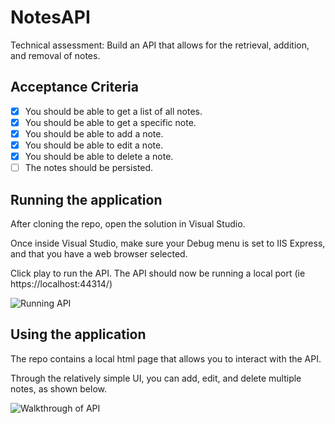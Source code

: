 # NotesAPI
Technical assessment: Build an API that allows for the retrieval, addition, and removal of notes.

## Acceptance Criteria

- [x] You should be able to get a list of all notes.
- [x] You should be able to get a specific note.
- [x] You should be able to add a note.
- [x] You should be able to edit a note.
- [x] You should be able to delete a note.
- [ ] The notes should be persisted.

## Running the application

After cloning the repo, open the solution in Visual Studio.

Once inside Visual Studio, make sure your Debug menu is set to IIS Express, and that you have a web browser selected.

Click play to run the API. The API should now be running a local port (ie https://localhost:44314/)

![Running API](http://brianhsweet.com/files/start_api.png)

## Using the application

The repo contains a local html page that allows you to interact with the API.

Through the relatively simple UI, you can add, edit, and delete multiple notes, as shown below.

![Walkthrough of API](http://brianhsweet.com/files/api_walkthrough.gif)